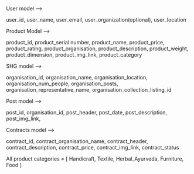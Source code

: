 User model --> 

user_id,
user_name,
user_email, 
user_organization(optional),
user_location


Product Model --> 

product_id, 
product_serial number,
product_name, 
product_price, 
product_rating, 
product_organisation,
product_description,
product_weight,
product_dimension,
product_img_link,
product_category


SHG model --> 

organisation_id, 
organisation_name, 
organisation_location, 
organisation_num_people, 
organisation_posts,
organisation_representative_name,
organisation_collection_listing_id


Post model --> 

post_id,
organisation_id, 
post_header, 
post_date,
post_description,
post_img_link,

Contracts model --> 

contract_id, 
contract_organisation_name,
contract_header,
contract_description,
contract_price,
contract_img_link,
contract_status

All product categories = [ Handicraft, Textile, Herbal_Ayurveda, Furniture, Food ]
